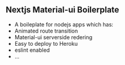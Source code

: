 ## Nextjs Material-ui Boilerplate
- A boileplate for nodejs apps which has:
- Animated route transition
- Material-ui serverside redering
- Easy to deploy to Heroku
- eslint enabled
- ...